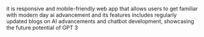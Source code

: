 
it is responsive and mobile-friendly web app that allows users to get familiar with modern day ai advancement and its features
 includes regularly updated blogs on AI advancements and chatbot development, showcasing the future potential of GPT 3
